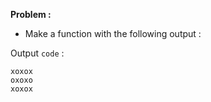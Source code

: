 __Problem :__

- Make a function with the following output :

Output `code` :
    
    xoxox
    oxoxo
    xoxox